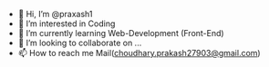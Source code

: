 - 👋 Hi, I’m @praxash1
- 👀 I’m interested in Coding
- 🌱 I’m currently learning Web-Development (Front-End)
- 💞️ I’m looking to collaborate on ...
- 📫 How to reach me Mail(choudhary.prakash27903@gmail.com)

<!---
prakash279/prakash279 is a ✨ special ✨ repository because its `README.md` (this file) appears on your GitHub profile.
You can click the Preview link to take a look at your changes.
--->

